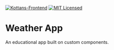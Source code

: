 [![Kottans-Frontend][icon-kottans]][kottans-frontend]
[![MIT Licensed][icon-mit]][license]

# Weather App

An educational app built on custom components.


[icon-kottans]: https://img.shields.io/badge/%3D(%5E.%5E)%3D-frontend-yellow.svg
[kottans-frontend]: https://github.com/kottans/frontend
[icon-mit]: https://img.shields.io/badge/license-MIT-blue.svg
[license]: https://github.com/Kottans/web/blob/master/LICENSE.md
